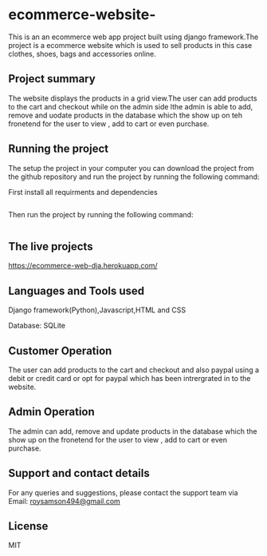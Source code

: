 # ecommerce-website-
This is an an ecommerce web app project built using django framework.The project is a ecommerce website which is used to sell products in this case clothes, shoes, bags and accessories online.

## Project summary
The website displays the products in a grid view.The user can add products to the cart and checkout while on the admin side lthe admin is able to add, remove and uodate products in the database which the show up on teh fronetend for the user to view , add to cart or even purchase.

## Running the project
The setup the project in your computer you can download the project from the github repository and run the project by running the following command:

First  install all requirments and dependencies

``` pip install -r requirements.txt
```

Then run the project by running the following command:

``` python manage.py runserver
```

## The live projects
https://ecommerce-web-dja.herokuapp.com/

## Languages and Tools used
Django framework(Python),Javascript,HTML and CSS

Database: SQLite 

## Customer Operation
The user can add products to the cart and checkout and also paypal using a debit or credit card or opt for paypal which has been intrergrated in to the website.

## Admin Operation
The admin can add, remove and update products in the database which the show up on the fronetend for the user to view , add to cart or even purchase.

## Support and contact details
For any queries and suggestions, please contact the support team via Email: roysamson494@gmail.com

## License
MIT